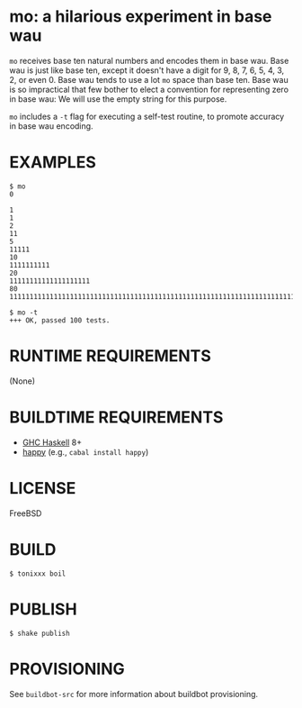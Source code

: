 # mo: a hilarious experiment in base wau

`mo` receives base ten natural numbers and encodes them in base wau. Base wau is just like base ten, except it doesn't have a digit for 9, 8, 7, 6, 5, 4, 3, 2, or even 0. Base wau tends to use a lot `mo` space than base ten. Base wau is so impractical that few bother to elect a convention for representing zero in base wau: We will use the empty string for this purpose.

`mo` includes a `-t` flag for executing a self-test routine, to promote accuracy in base wau encoding.

# EXAMPLES

```console
$ mo
0

1
1
2
11
5
11111
10
1111111111
20
11111111111111111111
80
11111111111111111111111111111111111111111111111111111111111111111111111111111111

$ mo -t
+++ OK, passed 100 tests.
```

# RUNTIME REQUIREMENTS

(None)

# BUILDTIME REQUIREMENTS

* [GHC Haskell](http://www.haskell.org/) 8+
* [happy](https://hackage.haskell.org/package/happy) (e.g., `cabal install happy`)

# LICENSE

FreeBSD

# BUILD

```console
$ tonixxx boil
```

# PUBLISH

```console
$ shake publish
```

# PROVISIONING

See `buildbot-src` for more information about buildbot provisioning.

